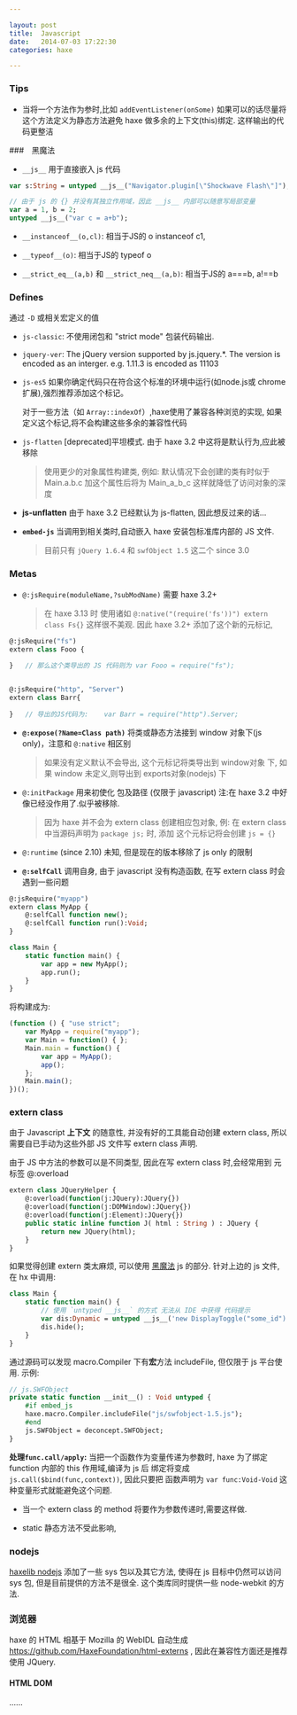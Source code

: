 ```yaml
---

layout: post
title:  Javascript
date:   2014-07-03 17:22:30
categories: haxe

---
```



### Tips

 * 当将一个方法作为参时,比如 `addEventListener(onSome)` 如果可以的话尽量将这个方法定义为静态方法避免 haxe 做多余的上下文(this)绑定. 这样输出的代码更整洁

###　黑魔法

 * `__js__` 用于直接嵌入 js 代码

```haxe
var s:String = untyped __js__("Navigator.plugin[\"Shockwave Flash\"]");

// 由于 js 的 {} 并没有其独立作用域，因此 __js__ 内部可以随意写局部变量
var a = 1, b = 2;
untyped __js__("var c = a+b");
```

<!-- more -->

 * `__instanceof__(o,cl)`: 相当于JS的 o instanceof c1,

 * `__typeof__(o)`: 相当于JS的 typeof o

 * `__strict_eq__(a,b)` 和 `__strict_neq__(a,b)`: 相当于JS的 a===b, a!==b


### Defines

通过 `-D` 或相关宏定义的值

 * `js-classic`: 不使用闭包和 "strict mode" 包装代码输出.

 * `jquery-ver`: The jQuery version supported by js.jquery.*. The version is encoded as an interger. e.g. 1.11.3 is encoded as 11103

 * `js-es5` 如果你确定代码只在符合这个标准的环境中运行(如node.js或 chrome 扩展),强烈推荐添加这个标记。 

	对于一些方法（如 `Array::indexOf`）,haxe使用了兼容各种浏览的实现, 如果定义这个标记,将不会构建这些多余的兼容性代码

 * `js-flatten` [deprecated]平坦模式.  由于 haxe 3.2 中这将是默认行为,应此被移除

	> 使用更少的对象属性构建类, 例如: 默认情况下会创建的类有时似于 Main.a.b.c 加这个属性后将为 Main_a_b_c 这样就降低了访问对象的深度
	
 * **js-unflatten** 由于 haxe 3.2 已经默认为 js-flatten, 因此想反过来的话... 
	
 * **`embed-js`** 当调用到相关类时,自动嵌入 haxe 安装包标准库内部的 JS 文件.

	> 目前只有 `jQuery 1.6.4` 和 `swfObject 1.5` 这二个 since 3.0

### Metas

 * `@:jsRequire(moduleName,?subModName)` 需要 haxe 3.2+
	
	> 在 haxe 3.13 时 使用诸如 `@:native("(require('fs'))") extern class Fs{}` 这样很不美观.
	> 因此 haxe 3.2+ 添加了这个新的元标记,
	
```haxe
@:jsRequire("fs")
extern class Fooo {
	
}	// 那么这个类导出的 JS 代码则为 var Fooo = require("fs");


@:jsRequire("http", "Server")
extern class Barr{
	
}	// 导出的JS代码为:	var Barr = require("http").Server;
```
	
 * **`@:expose(?Name=Class path)`** 将类或静态方法接到 window 对象下(js only)，注意和 `@:native` 相区别

	> 如果没有定义默认不会导出, 这个元标记将类导出到 window对象 下, 如果 window 未定义,则导出到 exports对象(nodejs) 下
	

 * `@:initPackage` 用来初使化 包及路径 (仅限于 javascript) 注:在 haxe 3.2 中好像已经没作用了.似乎被移除.

	> 因为 haxe 并不会为 extern class 创建相应包对象, 例: 在 extern class 中当源码声明为 `package js;` 时, 添加 这个元标记将会创建 `js = {}`
	
 * `@:runtime` (since 2.10) 未知, 但是现在的版本移除了 js only 的限制

 * **`@:selfCall`** 调用自身, 由于 javascript 没有构造函数, 在写 extern class 时会遇到一些问题
	
```haxe
@:jsRequire("myapp")
extern class MyApp {
    @:selfCall function new();
    @:selfCall function run():Void;
}

class Main {
    static function main() {
        var app = new MyApp();
        app.run();
    }
}	
```
	
将构建成为:

```js
(function () { "use strict";
	var MyApp = require("myapp");
	var Main = function() { };
	Main.main = function() {
	    var app = MyApp();
	    app();
	};
	Main.main();
})();
```
                     
### extern class

由于 Javascript **上下文** 的随意性, 并没有好的工具能自动创建 extern class, 所以需要自已手动为这些外部 JS 文件写 extern class 声明. 

由于 JS 中方法的参数可以是不同类型, 因此在写 extern class 时,会经常用到 元标签 @:overload

```haxe
extern class JQueryHelper {
	@:overload(function(j:JQuery):JQuery{})
	@:overload(function(j:DOMWindow):JQuery{})
	@:overload(function(j:Element):JQuery{})
	public static inline function J( html : String ) : JQuery {
		return new JQuery(html);
	}
}	
```

如果觉得创建 extern 类太麻烦, 可以使用 [黑魔法](http://old.haxe.org/doc/advanced/magic) js 的部分. 针对上边的 js 文件, 在 hx 中调用:

```haxe
class Main {
    static function main() {
    	// 使用 `untyped __js__` 的方式 无法从 IDE 中获得 代码提示
        var dis:Dynamic = untyped __js__('new DisplayToggle("some_id")');
        dis.hide();
    }
}
```



通过源码可以发现 macro.Compiler 下有**宏**方法 includeFile, 但仅限于 js 平台使用. 示例:

```haxe
// js.SWFObject
private static function __init__() : Void untyped {
	#if embed_js
	haxe.macro.Compiler.includeFile("js/swfobject-1.5.js");
	#end
	js.SWFObject = deconcept.SWFObject;
}
```

**处理`func.call/apply`:** 当把一个函数作为变量传递为参数时, haxe 为了绑定 function 内部的 this 作用域,编译为 js 后 绑定将变成 `js.call($bind(func,context))`, 因此只要把 函数声明为 `var func:Void-Void` 这种变量形式就能避免这个问题. 

 * 当一个 extern class 的 method 将要作为参数传递时,需要这样做.

 * static 静态方法不受此影响,

### nodejs

[haxelib nodejs](https://github.com/dionjwa/nodejs-std) 添加了一些 sys 包以及其它方法, 使得在 js 目标中仍然可以访问 sys 包, 但是目前提供的方法不是很全.  这个类库同时提供一些 node-webkit 的方法.


### 浏览器

haxe 的 HTML 相基于 Mozilla 的 WebIDL 自动生成 https://github.com/HaxeFoundation/html-externs , 因此在兼容性方面还是推荐使用 JQuery.

#### HTML DOM

......

<br />

